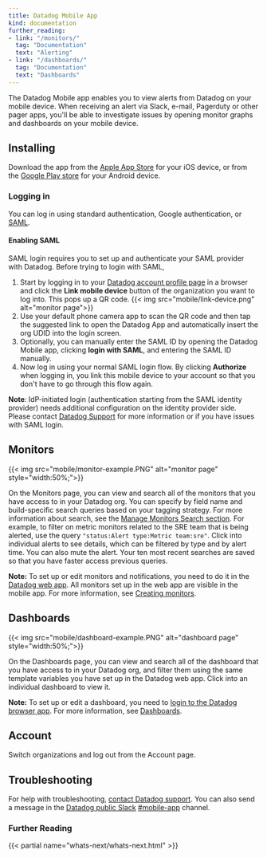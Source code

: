 ```yaml
---
title: Datadog Mobile App
kind: documentation
further_reading:
- link: "/monitors/"
  tag: "Documentation"
  text: "Alerting"
- link: "/dashboards/"
  tag: "Documentation"
  text: "Dashboards"
---
```


The Datadog Mobile app enables you to view alerts from Datadog on your mobile device. When receiving an alert via Slack, e-mail, Pagerduty or other pager apps, you'll be able to investigate issues by opening monitor graphs and dashboards on your mobile device.

## Installing

Download the app from the [Apple App Store][1] for your iOS device, or from the [Google Play store][2] for your Android device.

### Logging in

You can log in using standard authentication, Google authentication, or [SAML][3]. 

#### Enabling SAML

SAML login requires you to set up and authenticate your SAML provider with Datadog. Before trying to login with SAML, 

1. Start by logging in to your [Datadog account profile page][4] in a browser and click the **Link mobile device** button of the organization you want to log into. This pops up a QR code.
    {{< img src="mobile/link-device.png" alt="monitor page">}}
2. Use your default phone camera app to scan the QR code and then tap the suggested link to open the Datadog App and automatically insert the org UDID into the login screen.
3. Optionally, you can manually enter the SAML ID by opening the Datadog Mobile app, clicking **login with SAML**, and entering the SAML ID manually.
4. Now log in using your normal SAML login flow. By clicking **Authorize** when logging in, you link this mobile device to your account so that you don't have to go through this flow again.

**Note**: IdP-initiated login (authentication starting from the SAML identity provider) needs additional configuration on the identity provider side. Please contact [Datadog Support][10] for more information or if you have issues with SAML login.

## Monitors

{{< img src="mobile/monitor-example.PNG" alt="monitor page" style="width:50%;">}}

On the Monitors page, you can view and search all of the monitors that you have access to in your Datadog org. You can specify by field name and build-specific search queries based on your tagging strategy. For more information about search, see the [Manage Monitors Search section][5]. For example, to filter on metric monitors related to the SRE team that is being alerted, use the query `"status:Alert type:Metric team:sre"`. Click into individual alerts to see details, which can be filtered by type and by alert time. You can also mute the alert. Your ten most recent searches are saved so that you have faster access previous queries.

**Note:** To set up or edit monitors and notifications, you need to do it in the [Datadog web app][6]. All monitors set up in the web app are visible in the mobile app. For more information, see [Creating monitors][7].

## Dashboards

{{< img src="mobile/dashboard-example.PNG" alt="dashboard page" style="width:50%;">}}

On the Dashboards page, you can view and search all of the dashboard that you have access to in your Datadog org, and filter them using the same template variables you have set up in the Datadog web app. Click into an individual dashboard to view it.

**Note:** To set up or edit a dashboard, you need to [login to the Datadog browser app][8]. For more information, see [Dashboards][9].

## Account

Switch organizations and log out from the Account page.

## Troubleshooting

For help with troubleshooting, [contact Datadog support][10]. You can also send a message in the [Datadog public Slack][11] [#mobile-app][12] channel. 

### Further Reading

{{< partial name="whats-next/whats-next.html" >}}

[1]: https://apps.apple.com/app/datadog/id1391380318
[2]: https://play.google.com/store/apps/details?id=com.datadog.app
[3]: /account_management/saml/#pagetitle
[4]: https://app.datadoghq.com/account/profile
[5]: /monitors/manage_monitor/#search
[6]: https://app.datadoghq.com/monitors
[7]: /monitors/monitor_types/
[8]: https://app.datadoghq.com/dashboard/lists
[9]: /dashboards/
[10]: /help/
[11]: https://chat.datadoghq.com/
[12]: https://datadoghq.slack.com/archives/C0114D5EHNG
